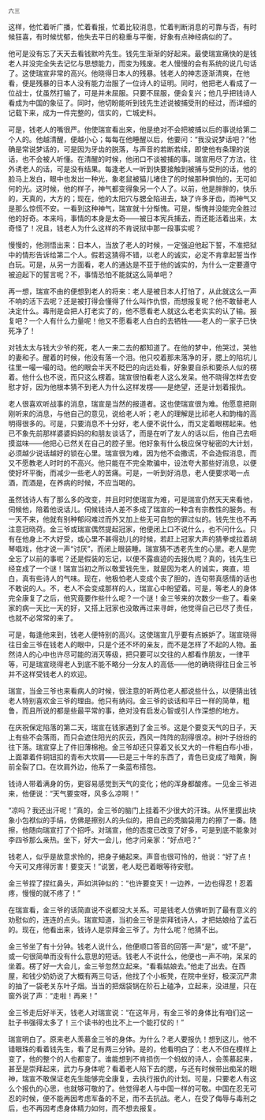     六三 

   这样，他忙着听广播，忙着看报，忙着比较消息，忙着判断消息的可靠与否，有时候狂喜，有时候忧郁，他失去平日的稳重与平衡，好象有点神经病似的了。

   他可是没有忘了天天去看钱默吟先生。钱先生渐渐的好起来。最使瑞宣痛快的是钱老人并没完全失去记忆与思想能力，而变为残废。老人慢慢的会有系统的说几句话了。这使瑞宣非常的高兴。他晓得日本人的残暴。钱老人的神志逐渐清爽，在他看，便是残暴的日本人没有能力治服了一位诗人的证明。同时，他把老人看成了一位战士，仗虽然打输了，可是并未屈服。只要不屈服，便会复兴；他几乎把钱诗人看成为中国的象征了。同时，他切盼能听到钱先生述说被捕受刑的经过，而详细的记载下来，成为一件完整的，信实的，亡城史料。

   可是，钱老人的嘴很严。他使瑞宣看出来，他是绝对不会把被捕以后的事说给第二个人的。他越清醒，便越小心；每每在他睡醒以后，他要问：“我没说梦话吧？”他确是常说梦话的，可是因为牙齿的脱落，与声音的若断若续，即使他有条理的说话，也不会被人听懂。在清醒的时候，他闭口不谈被捕的事。瑞宣用尽了方法，往外诱老人的话，可是没有结果。每逢老人一听到快要接触到被捕与受刑的话，他的脸马上发白，眼中也发出一种光，象老鼠被猫儿堵住了的时候那种惧怕的，无可如何的光。这时候，他的样子，神气都变得象另一个人了。以前，他是胖胖的，快乐的，天真的，大方的；现在，他的太阳穴与腮全陷进去，缺了许多牙齿，而神气又是那么惊慌不安。一看到这种神气，瑞宣就十分惭愧。可是，惭愧并没能完全胜过他的好奇。本来吗，事情的本身是太奇——被日本宪兵捕去，而还能活着出来，太奇怪了！况且，钱老人为什么这样的不肯说狱中那一段事实呢？

   慢慢的，他测悟出来：日本人，当放了老人的时候，一定强迫他起下誓，不准把狱中的情形告诉给第二个人。假若这猜得不错，以老人的诚实，必定不肯拿起誓当作白玩。可是，从另一方面看，老人的通达是不亚于他的诚实的，为什么一定要遵守被迫起下的誓言呢？不，事情恐怕不能就这么简单吧？

   再一想，瑞宣不由的便想到老人的将来：老人是被日本人打怕了，从此就这么一声不响的活下去呢？还是被打得会懂得了什么叫作仇恨，而想报复呢？他不敢替老人决定什么。毒刑是会把人打老实了的，他不愿看老人就这么老老实实的认了输。报复吧？一个人有什么力量呢！他又不愿看老人白白的去牺牲——老人的一家子已快死净了！

   对钱太太与钱大少爷的死，老人一来二去的都知道了。在他的梦中，他哭过，哭他的妻和子。醒着的时候，他没有落一个泪。他只咬着那未落净的牙，腮上的陷坑儿往里一嘬一嘬的动。他的眼会半天不眨巴的向远处看，好象要自杀和要杀人似的楞着。他什么也不说，而只这么楞着。瑞宣很怕看老人这么发呆。他不晓得怎样去安慰才好，因为他根本猜不到老人为什么这样发楞——是绝望，还是计划着报仇。

   老人很喜欢听战事的消息，瑞宣是当然的报道者。这也使瑞宣很为难。他愿意把刚刚听来的消息，与他自己的意见，说给老人听；老人的理解是比祁老人和韵梅的高明得很多的。可是，只要消息不十分好，老人便不说什么，而又定着眼楞起来。他已不象先前那样婆婆妈妈的和朋友谈话了，而是在听了友人的话以后，他自己去咂摸滋味——他把心已然关在自己的腔子里。他好象有什么极应保守秘密的大计划，必须越少说话越好的锁在心里。瑞宣很为难，因为他不会撒谎，不会造假消息，而又不愿教老人时时的不高兴。他只能在不完全欺骗中，设法夸大那些好消息，以便使好坏平衡，而减少一些老人的苦痛。可是，一听到好消息，老人便要求喝一点酒，而酒是，在养病的时候，不应当喝的。

   虽然钱诗人有了那么多的改变，并且时时使瑞宣为难，可是瑞宣仍然天天来看他，伺候他，陪着他说话儿。伺候钱诗人差不多成了瑞宣的一种含有宗教性的服务。有一天不来，他就有别种郁闷难过而外又加上些无可自恕的罪过似的。钱先生也不再注意冠晓荷。金三爷或瑞宣偶然提起冠家，他便闭上口不说什么，也不问什么。只有在他身上不大好受，或心里不甚得劲儿的时候，若赶上冠家大声的猜拳或拉着胡琴唱戏，他才说一声“讨厌”，而闭上眼装睡。瑞宣猜不透老先生的心里。老人是完全忘了以前的事呢？还是假装的忘记，以便不露痕迹的去报仇呢？真的，钱先生已经变成了一个谜！瑞宣当初之所以敬爱钱先生，就是因为老人的诚实，爽直，坦白，真有些诗人的气味。现在，他极怕老人变成个丧了胆的，连句带真感情的话也不敢说的人。不，老人不会变成那样的人，瑞宣心中盼望着。可是，等老人的身体完全康复了之后，他究竟要作些什么呢？一个谜！金三爷来的次数少一些了。看亲家的病一天比一天的好，又搭上冠家也没敢再过来寻衅，他觉得自己已尽了责任，也就不必常常的来了。

   可是，每逢他来到，钱老人便特别的高兴。这使瑞宣几乎要有点嫉妒了。瑞宣晓得往日金三爷在钱老人的眼中，只是个还不坏的亲友，而不是怎样了不起的人物。虽然诗人的心中也许尽可能的消灭等级，把只要可以交往的人都看作朋友，一律平等，可是瑞宣晓得老人到底不能不略分一分友人的高低——他的确晓得往日金三爷并不这样受钱老人的欢迎。

   瑞宣，当金三爷也来看病人的时候，很注意的听两位老人都说些什么，以便猜出钱老人特别喜欢金三爷的理由。他只有纳闷。金三爷的谈话和平日一样的简单，粗鲁，而且所说的都是些最平常的事，绝对没有启发心智或引人作深想的地方。

   在庆祝保定陷落的第二天，瑞宣在钱家遇到了金三爷。这是个要变天气的日子，天上有些不会落雨，而只会遮住阳光的灰云，西风一阵阵的刮得很凉。树叶子纷纷的往下落。瑞宣穿上了件旧薄棉袍。金三爷却还只穿着又长又大的一件粗白布小褂，上面罩着件铜钮扣的青布大坎肩——已是三十年的东西了，青色已变成了暗黄，胸前全裂了口。在坎肩外边，他系了一条蓝布搭包。

   钱诗人带着满身的伤，更容易感觉到天气的变化；他的浑身都酸疼。一见金三爷进来，他便说：“天气要变呀，风多么凉啊！”

   “凉吗？我还出汗呢！”真的，金三爷的脑门上挂着不少很大的汗珠。从怀里摸出块象小包袱似的手绢，仿佛是擦别人的头似的，把自己的秃脑袋用力的擦了一番。随擦，他随向瑞宣打了个招呼。对瑞宣，他的态度已改变了好多，可是到底不能象对李四爷那么亲热。坐下，好大一会儿，他才问亲家：“好点吧？”

   钱老人，似乎是故意求怜的，把身子蜷起来。声音也很可怜的，他说：“好了点！今天可又疼得厉害！要变天！”说罢，老人眨巴着眼等待安慰。

   金三爷捏了捏红鼻头，声如洪钟似的：“也许要变天！一边养，一边也得忍！忍着疼，慢慢的就不疼了！”

   在瑞宣看，金三爷的话简直说不说都没大关系。可是钱老人仿佛听到了最有意义的劝慰似的，连连的点头。瑞宣知道，当初金三爷是崇拜钱诗人，才把姑娘给了孟石的。现在，他看出来，钱诗人是崇拜金三爷了。为什么呢？他猜不出。

   金三爷坐了有十分钟。钱老人说什么，他便顺口答音的回答一声“是”，或“不是”，或一句很简单而没有什么意思的短话。钱老人不说什么，他便也一声不响，呆呆的坐着。楞了好一大会儿，金三爷忽然立起来。“看看姑娘去。”他走了出去。在西屋，和钱少奶奶说了大概有两三句话，他找了个小板凳，在院中坐好，极深沉严肃的抽了一袋老关东叶子烟。当当的把烟袋锅在阶石上磕净，立起来，没进屋，只在窗外说了声：“走啦！再来！”

   金三爷走后好半天，钱老人对瑞宣说：“在这年月，有金三爷的身体比有咱们这一肚子书强得太多了！三个读书的也比不上一个能打仗的！”

   瑞宣明白了。原来老人羡慕金三爷的身体。为什么？老人要报仇！想到这儿，他不错眼珠的看着钱先生，看了足有两三分钟。是的，他看明白了：老人不但在模样上变了，他的整个的人也都变了。谁能想到不肯损伤一个蚂蚁的诗人，会羡慕起来，甚至是崇拜起来，武力与身体呢？看着老人陷下去的腮，与还有时候带出痴呆的眼神，瑞宣不敢保证老先生能够完全康复，去执行报仇的计划。可是，只要老人有这么个报仇的心思，也就够可敬的了。他觉得老人与中国一样的可敬。中国在忍无可忍的时候，便不能再因考虑军备的不足，而不去抗战。老人，在受了侮辱与毒刑之后，也不再因考虑身体精力如何，而不想去报复。

